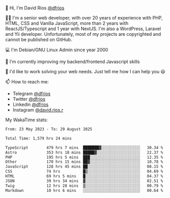 👋 Hi, I'm David Rios [@dfrios](https://github.com/dfrios)

👨‍💻 I'm a senior web developer, with over 20 years of experience with PHP, HTML, CSS and Vanilla JavaScript, more than 2 years with ReactJS/Typescript and 1 year with NextJS. I'm also a WordPress, Laravel and Yii developer. Unfortunately, most of my projects are copyrighted and cannot be published on GitHub.

💻 I'm Debian/GNU Linux Admin since year 2000

🌱 I'm currently improving my backend/frontend Javascript skills

💞️ I'd like to work solving your web needs. Just tell me how I can help you 😃

📫 How to reach me:
* Telegram [@dfrios](https://t.me/dfrios)
* Twitter [@dfrios](https://twitter.com/dfrios)
* Linkedin [@dfrios](https://linkedin.com/in/dfrios)
* Instagram [@david.rios.r](https://instagram.com/david.rios.r)



My WakaTime stats:
<!--START_SECTION:waka-->

```txt
From: 23 May 2023 - To: 29 August 2025

Total Time: 1,579 hrs 24 mins

TypeScript        479 hrs 7 mins  ███████▓░░░░░░░░░░░░░░░░░   30.34 %
Astro             353 hrs 18 mins █████▓░░░░░░░░░░░░░░░░░░░   22.37 %
PHP               195 hrs 5 mins  ███░░░░░░░░░░░░░░░░░░░░░░   12.35 %
Other             170 hrs 15 mins ██▓░░░░░░░░░░░░░░░░░░░░░░   10.78 %
JavaScript        128 hrs 45 mins ██░░░░░░░░░░░░░░░░░░░░░░░   08.15 %
CSS               74 hrs          █▒░░░░░░░░░░░░░░░░░░░░░░░   04.69 %
HTML              69 hrs 5 mins   █░░░░░░░░░░░░░░░░░░░░░░░░   04.37 %
JSON              39 hrs 34 mins  ▓░░░░░░░░░░░░░░░░░░░░░░░░   02.51 %
Twig              12 hrs 28 mins  ▒░░░░░░░░░░░░░░░░░░░░░░░░   00.79 %
Markdown          10 hrs 6 mins   ░░░░░░░░░░░░░░░░░░░░░░░░░   00.64 %
```

<!--END_SECTION:waka-->
